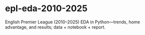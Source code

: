 # epl-eda-2010-2025
English Premier League (2010–2025) EDA in Python—trends, home advantage, and results; data + notebook + report.
